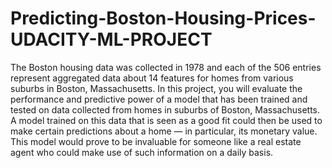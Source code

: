 # Predicting-Boston-Housing-Prices-UDACITY-ML-PROJECT
The Boston housing data was collected in 1978 and each of the 506 entries represent aggregated data about 14 features for homes from various suburbs in Boston, Massachusetts. In this project, you will evaluate the performance and predictive power of a model that has been trained and tested on data collected from homes in suburbs of Boston, Massachusetts. A model trained on this data that is seen as a good fit could then be used to make certain predictions about a home — in particular, its monetary value. This model would prove to be invaluable for someone like a real estate agent who could make use of such information on a daily basis.
